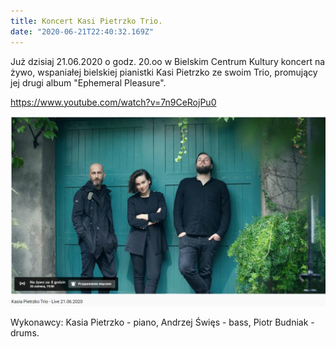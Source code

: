 ```yaml
---
title: Koncert Kasi Pietrzko Trio.
date: "2020-06-21T22:40:32.169Z"
---
```


<p class="justify">
Już dzisiaj 21.06.2020 o godz. 20.oo w Bielskim Centrum Kultury koncert na żywo, wspaniałej bielskiej pianistki Kasi Pietrzko ze swoim Trio, promujący jej drugi album "Ephemeral Pleasure".
</p>

<a href="https://www.youtube.com/watch?v=7n9CeRojPu0">https://www.youtube.com/watch?v=7n9CeRojPu0</a>

![jazz](./jazz.png)


Wykonawcy:
Kasia Pietrzko - piano,
Andrzej Święs - bass,
Piotr Budniak -  drums.
